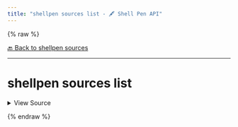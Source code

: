 ```yaml
---
title: "shellpen sources list - 🖋️ Shell Pen API"
---
```


{% raw %}





[🔙 Back to shellpen sources](/api/shellpen/sources)

---







<!-- Todo, if there are no subcommands under the child commands, use a smaller heading size -->

# shellpen sources list



<details>
  <summary>View Source</summary>

{% endraw %}
{% highlight sh %}
local __shellpen__sources_list_sourceName=''
[ $# -eq 2 ] && [ "$1" = "-" ] && eval "$2=()"
for __shellpen__sources_list_sourceName in "${_SHELLPEN_SOURCES[@]}"
do
  if [ $# -eq 2 ] && [ "$1" = "-" ]
  then
    eval "$2+=(\"\$__shellpen__sources_list_sourceName\")"
  else
    echo "$__shellpen__sources_list_sourceName"
  fi
done
{% endhighlight %}
{% raw %}

</details>










  
{% endraw %}
